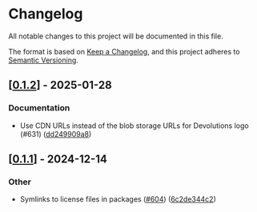 # Changelog

All notable changes to this project will be documented in this file.

The format is based on [Keep a Changelog](https://keepachangelog.com/en/1.0.0/),
and this project adheres to [Semantic Versioning](https://semver.org/spec/v2.0.0.html).


## [[0.1.2](https://github.com/Devolutions/IronRDP/compare/ironrdp-rdpdr-v0.1.1...ironrdp-rdpdr-v0.1.2)] - 2025-01-28

### <!-- 6 -->Documentation

- Use CDN URLs instead of the blob storage URLs for Devolutions logo (#631) ([dd249909a8](https://github.com/Devolutions/IronRDP/commit/dd249909a894004d4f728d30b3a4aa77a0f8193b)) 



## [[0.1.1](https://github.com/Devolutions/IronRDP/compare/ironrdp-rdpdr-v0.1.0...ironrdp-rdpdr-v0.1.1)] - 2024-12-14

### Other

- Symlinks to license files in packages ([#604](https://github.com/Devolutions/IronRDP/pull/604)) ([6c2de344c2](https://github.com/Devolutions/IronRDP/commit/6c2de344c2dd93ce9621834e0497ed7c3bfaf91a)) 
